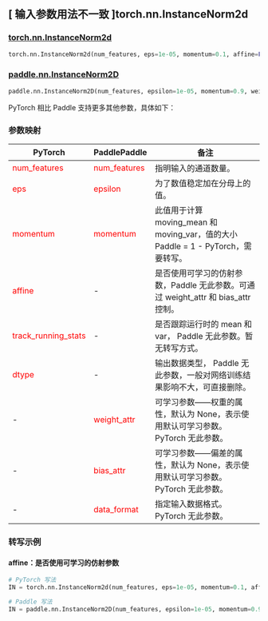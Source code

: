 ## [ 输入参数用法不一致 ]torch.nn.InstanceNorm2d

### [torch.nn.InstanceNorm2d](https://pytorch.org/docs/stable/generated/torch.nn.InstanceNorm2d.html#torch.nn.InstanceNorm2d)

```python
torch.nn.InstanceNorm2d(num_features, eps=1e-05, momentum=0.1, affine=False, track_running_stats=False, device=None, dtype=None)
```

### [paddle.nn.InstanceNorm2D](https://www.paddlepaddle.org.cn/documentation/docs/zh/develop/api/paddle/nn/InstanceNorm2D_cn.html#instancenorm2d)
```python
paddle.nn.InstanceNorm2D(num_features, epsilon=1e-05, momentum=0.9, weight_attr=None, bias_attr=None, data_format="NCL", name=None)
```

PyTorch 相比 Paddle 支持更多其他参数，具体如下：
### 参数映射

| PyTorch       | PaddlePaddle | 备注                                                   |
| ------------- | ------------ | ------------------------------------------------------ |
| <font color='red'> num_features </font>   | <font color='red'> num_features </font>   | 指明输入的通道数量。               |
| <font color='red'> eps  </font>         |    <font color='red'> epsilon  </font>         | 为了数值稳定加在分母上的值。             |
| <font color='red'> momentum </font>             | <font color='red'> momentum </font>  | 此值用于计算 moving_mean 和 moving_var，值的大小 Paddle = 1 - PyTorch，需要转写。               |
| <font color='red'> affine </font>             | -  | 是否使用可学习的仿射参数，Paddle 无此参数。可通过 weight_attr 和 bias_attr 控制。              |
| <font color='red'> track_running_stats </font>           |  -            | 是否跟踪运行时的 mean 和 var， Paddle 无此参数。暂无转写方式。  |
| <font color='red'> dtype </font>           |  -            | 输出数据类型， Paddle 无此参数，一般对网络训练结果影响不大，可直接删除。 |
| -           |  <font color='red'> weight_attr </font>            | 可学习参数——权重的属性，默认为 None，表示使用默认可学习参数。 PyTorch 无此参数。 |
| -           |  <font color='red'> bias_attr </font>            | 可学习参数——偏差的属性，默认为 None，表示使用默认可学习参数。 PyTorch 无此参数。 |
| -           |  <font color='red'> data_format </font>            | 指定输入数据格式。 PyTorch 无此参数。 |


### 转写示例
#### affine：是否使用可学习的仿射参数
```python
# PyTorch 写法
IN = torch.nn.InstanceNorm2d(num_features, eps=1e-05, momentum=0.1, affine=False)

# Paddle 写法
IN = paddle.nn.InstanceNorm2D(num_features, epsilon=1e-05, momentum=0.9, weight_attr=False, bias_attr=False)
```
